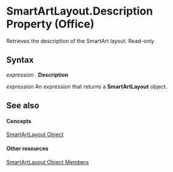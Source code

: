 
# SmartArtLayout.Description Property (Office)

Retrieves the description of the SmartArt layout. Read-only


## Syntax

 _expression_ . **Description**

 _expression_ An expression that returns a **SmartArtLayout** object.


## See also


#### Concepts


[SmartArtLayout Object](f8d9db83-86f7-4830-096d-5d15368ab6b1.md)
#### Other resources


[SmartArtLayout Object Members](addb351f-b586-c4a1-e3d2-ad170e0ed750.md)
